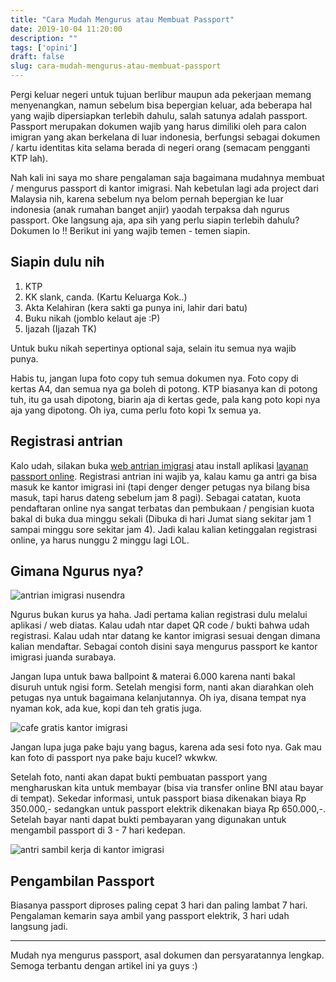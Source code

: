 ```yaml
---
title: "Cara Mudah Mengurus atau Membuat Passport"
date: 2019-10-04 11:20:00
description: ""
tags: ['opini']
draft: false
slug: cara-mudah-mengurus-atau-membuat-passport
---
```


Pergi keluar negeri untuk tujuan berlibur maupun ada pekerjaan memang menyenangkan, namun sebelum bisa bepergian keluar, ada beberapa hal yang wajib dipersiapkan terlebih dahulu, salah satunya adalah passport. Passport merupakan dokumen wajib yang harus dimiliki oleh para calon imigran yang akan berkelana di luar indonesia, berfungsi sebagai dokumen / kartu identitas kita selama berada di negeri orang (semacam pengganti KTP lah).

Nah kali ini saya mo share pengalaman saja bagaimana mudahnya membuat / mengurus passport di kantor imigrasi. Nah kebetulan lagi ada project dari Malaysia nih, karena sebelum nya belom pernah bepergian ke luar indonesia (anak rumahan banget anjir) yaodah terpaksa dah ngurus passport. Oke langsung aja, apa sih yang perlu siapin terlebih dahulu? Dokumen lo !! Berikut ini yang wajib temen - temen siapin.

## Siapin dulu nih

1. KTP
2. KK slank, canda. (Kartu Keluarga Kok..)
3. Akta Kelahiran (kera sakti ga punya ini, lahir dari batu)
4. Buku nikah (jomblo kelaut aje :P)
5. Ijazah (Ijazah TK)

Untuk buku nikah sepertinya optional saja, selain itu semua nya wajib punya.

Habis tu, jangan lupa foto copy tuh semua dokumen nya. Foto copy di kertas A4, dan semua nya ga boleh di potong. KTP biasanya kan di potong tuh, itu ga usah dipotong, biarin aja di kertas gede, pala kang poto kopi nya aja yang dipotong. Oh iya, cuma perlu foto kopi 1x semua ya.

## Registrasi antrian

Kalo udah, silakan buka [web antrian imigrasi](https://antrian.imigrasi.go.id) atau install aplikasi [layanan passport online](https://play.google.com/store/apps/details?id=id.go.imigrasi.layananwni&hl=in). Registrasi antrian ini wajib ya, kalau kamu ga antri ga bisa masuk ke kantor imigrasi ini (tapi denger denger petugas nya bilang bisa masuk, tapi harus dateng sebelum jam 8 pagi). Sebagai catatan, kuota pendaftaran online nya sangat terbatas dan pembukaan / pengisian kuota bakal di buka dua minggu sekali (Dibuka di hari Jumat siang sekitar jam 1 sampai minggu sore sekitar jam 4). Jadi kalau kalian ketinggalan registrasi online, ya harus nunggu 2 minggu lagi LOL.
## Gimana Ngurus nya?

![antrian imigrasi nusendra](https://ik.imagekit.io/nusendra/IMAGE_2019-10-04_13_13_16_-XRYM-muY.jpg)

Ngurus bukan kurus ya haha. Jadi pertama kalian registrasi dulu melalui aplikasi / web diatas. Kalau udah ntar dapet QR code / bukti bahwa udah registrasi. Kalau udah ntar datang ke kantor imigrasi sesuai dengan dimana kalian mendaftar. Sebagai contoh disini saya mengurus passport ke kantor imigrasi juanda surabaya.

Jangan lupa untuk bawa ballpoint & materai 6.000 karena nanti bakal disuruh untuk ngisi form. Setelah mengisi form, nanti akan diarahkan oleh petugas nya untuk bagaimana kelanjutannya. Oh iya, disana tempat nya nyaman kok, ada kue, kopi dan teh gratis juga.

![cafe gratis kantor imigrasi](https://ik.imagekit.io/nusendra/IMAGE_2019-10-04_13_12_57_699DR6fSu.jpg)

Jangan lupa juga pake baju yang bagus, karena ada sesi foto nya. Gak mau kan foto di passport nya pake baju kucel? wkwkw.

Setelah foto, nanti akan dapat bukti pembuatan passport yang mengharuskan kita untuk membayar (bisa via transfer online BNI atau bayar di tempat). Sekedar informasi, untuk passport biasa dikenakan biaya Rp 350.000,- sedangkan untuk passport elektrik dikenakan biaya Rp 650.000,-. Setelah bayar nanti dapat bukti pembayaran yang digunakan untuk mengambil passport di 3 - 7 hari kedepan.

![antri sambil kerja di kantor imigrasi](https://ik.imagekit.io/nusendra/IMAGE_2019-10-04_13_13_23_eZJuh7ZG5.jpg)

## Pengambilan Passport

Biasanya passport diproses paling cepat 3 hari dan paling lambat 7 hari. Pengalaman kemarin saya ambil yang passport elektrik, 3 hari udah langsung jadi.

---

Mudah nya mengurus passport, asal dokumen dan persyaratannya lengkap. Semoga terbantu dengan artikel ini ya guys :)
